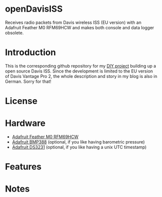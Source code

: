 # openDavisISS
Receives radio packets from Davis wireless ISS (EU version) with an Adafruit Feather M0 RFM69HCW and makes both console and data logger obsolete.

# Introduction
This is the corresponding github repository for my [DIY project](http://cleveres-heim.de/howto/diy-projekt-davis-vantage-pro-2-wetterstation-ohne-konsole-und-ohne-datenlogger-betreiben/) building up a open source Davis ISS. Since the development is limited to the EU version of Davis Vantage Pro 2, the whole description and story in my blog is also in German. Sorry for that!

# License

# Hardware
* [Adafruit Feather M0 RFM69HCW](https://www.adafruit.com/product/3176)
* [Adafruit BMP388](https://www.adafruit.com/product/3966) (optional, if you like having barometric pressure)
* [Adafruit DS3231](https://www.adafruit.com/product/3028) (optional, if you like having a unix UTC timestamp)

# Features

# Notes